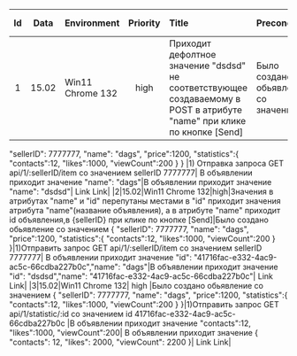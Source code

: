 | Id  | Data  | Environment      | Priority | Title                                                                                                                   | Precondition                           | Steps | Ex Result | Ac Result | Link |
| :-: | :---: | :--------------- | :------: | :---------------------------------------------------------------------------------------------------------------------- | :------------------------------------- | :---- | :-------- | :-------- | :--: |
|  1  | 15.02 | Win11 Chrome 132 |   high   | Приходит дефолтное значение "dsdsd" не соответствующее создаваемому в POST в атрибуте "name" при клике по кнопке [Send] | Было создано обьявление со значением { |

"sellerID": 7777777,
"name": "dags",
"price":1200,
"statistics":{
"contacts":12,
"likes":1000,
"viewCount":200
}
}
|1) Отправка запроса GET api/1/:sellerID/item со значением sellerID 7777777| В объявлении приходит значение "name": "dags"|В объявлении приходит значение "name": "dsdsd"| Link Link|
|2|15.02|Win11 Chrome 132|high|Значения в атрибутах "name" и "id" перепутаны местами в "id" приходит значения атрибута "name"(название объявления), а в атрибуте "name" приходит id объявления,в {sellerID} при клике по кнопке [Send]|Было создано обьявление со значением {
"sellerID": 7777777,
"name": "dags",
"price":1200,
"statistics":{
"contacts":12,
"likes":1000,
"viewCount":200
}
}|1)Отправить запрос GET api/1/:sellerID/item со значением sellerID 7777777| В объявлении приходит значение "id": "41716fac-e332-4ac9-ac5c-66cdba227b0c","name": "dags"|В объявлении приходит значение "id": "dsdsd","name": "41716fac-e332-4ac9-ac5c-66cdba227b0c"| Link Link|
|3|15.02|Win11 Chrome 132| high |Было создано обьявление со значением {
"sellerID": 7777777,
"name": "dags",
"price":1200,
"statistics":{
"contacts":12,
"likes":1000,
"viewCount":200
}
}|1)Отправить запрос GET api/1/statistic/:id со значением id 41716fac-e332-4ac9-ac5c-66cdba227b0c |В объявлении приходит значение "contacts":12,
"likes":1000,
"viewCount":200| В объявлении приходит значение {
"contacts": 12,
"likes": 2000,
"viewCount": 2200
}| Link Link|
